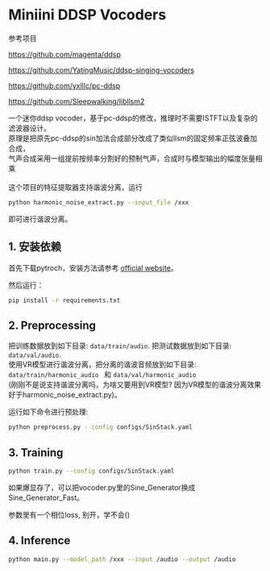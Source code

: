 # Miniini DDSP Vocoders
参考项目<br>

<https://github.com/magenta/ddsp>

<https://github.com/YatingMusic/ddsp-singing-vocoders>

<https://github.com/yxlllc/pc-ddsp>

<https://github.com/Sleepwalking/libllsm2>

一个迷你ddsp vocoder，基于pc-ddsp的修改，推理时不需要ISTFT以及复杂的滤波器设计。<br>
原理是把原先pc-ddsp的sin加法合成部分改成了类似llsm的固定频率正弦波叠加合成，<br>
气声合成采用一组提前按频率分割好的预制气声，合成时与模型输出的幅度张量相乘<br>
<br>
这个项目的特征提取器支持谐波分离，运行

```bash
python harmonic_noise_extract.py --input_file /xxx 
```

即可进行谐波分离。<br>



## 1. 安装依赖

首先下载pytroch，安装方法请参考 [official website](https://pytorch.org/)。<br>

然后运行：
```bash
pip install -r requirements.txt
```

## 2. Preprocessing

把训练数据放到如下目录: `data/train/audio`. 把测试数据放到如下目录: `data/val/audio`.<br>
使用VR模型进行谐波分离，把分离的谐波音频放到如下目录: `data/train/harmonic_audio ` 和 `data/val/harmonic_audio` <br>
(刚刚不是说支持谐波分离吗，为啥又要用到VR模型? 因为VR模型的谐波分离效果好于harmonic_noise_extract.py)。<br>

运行如下命令进行预处理:

```bash
python preprocess.py --config configs/SinStack.yaml
```

## 3. Training

```bash
python train.py --config configs/SinStack.yaml
```
如果爆显存了，可以把vocoder.py里的Sine_Generator换成Sine_Generator_Fast。

参数里有一个相位loss, 别开，学不会()
## 4. Inference

```bash
python main.py --model_path /xxx --input /audio --output /audio
```
